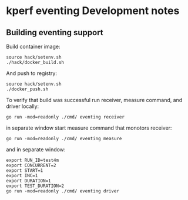# kperf eventing Development notes


## Building eventing support 

Build container image:

```
source hack/setenv.sh
./hack/docker_build.sh
```

And push to registry:

```
source hack/setenv.sh
./docker_push.sh
```

To verify that build was successful run receiver, measure command, and driver locally:

```
go run -mod=readonly ./cmd/ eventing receiver
```

in separate window start measure command that monotors receiver:

```
go run -mod=readonly ./cmd/ eventing measure
```

and in separate window:

```
export RUN_ID=test4m
export CONCURRENT=2
export START=1
export INC=1
export DURATION=1
export TEST_DURATION=2
go run -mod=readonly ./cmd/ eventing driver
```
